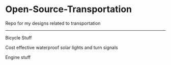 # Open-Source-Transportation
Repo for my designs related to transportation

---

Bicycle Stuff

Cost effective waterproof solar lights and turn signals



Engine stuff
